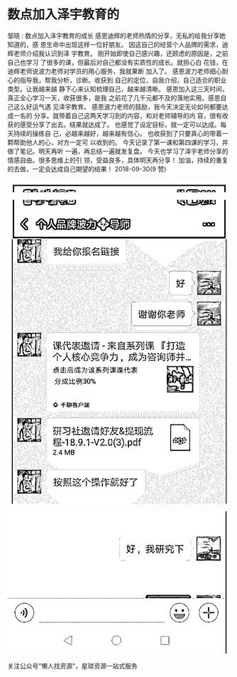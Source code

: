 # 数点加入泽宇教育的

邹晓 : 数点加入泽宇教育的成长 感恩迪辉的老师热情的分享，无私的给我分享她知道的，感 恩生命中出现这样一位好朋友。 因这自己的经营个人品牌的需求，迪辉老师介绍我认识到泽 宇教育。 刚开始即使自己感兴趣，还顾虑的原因是，之前自己也学习 了很多的课，但最后对自己都没有实质性的成长。就担心白 花钱，在迪辉老师说波力老师对学员的用心服务，我就果断 加入了。 感恩波力老师细心耐心的指导我，帮我分析，诊断。收获到 自己的定位，自我介绍，自己适合的职业类型。让我越来越 静下心来认知梳理自己，越来越清晰。 感恩加入这三天时间，真正全心学习一天，收获很多，是我 之前花了几千元都不及的落地实用。感恩自己这么好运气遇 见泽宇教育。 感恩波力老师的鼓励，我今天决定无论如何都要达成一名的 分享。就带着自己这两天学习到的内容，和对老师辅导的内 容，很有收获的感受分享了出去。结果就达成了。 也感觉了设定目标，就一定可以达成。每天持续的操练自 己，必越来越好，越来越有信心。 也收获到了只要真心的带着一颗帮助他人的心，对方一定可 以收到的。 今天记录了第一课和第四课的学习，并做了笔记。明天再听 一遍，再总结一遍就发复盘。 今天也学习了泽宇老师分享的情感自由。很多思维上的引 领，受益良多，具体明天再分享！ 加油，持续的重复的去做，一定会达成自己期望的结果！ 2018-09-30(9 赞)

![image](img/Image_226.png)

![image](img/Image_227.png)

![image](img/Image_228.png)

关注公众号"懒人找资源"，星球资源一站式服务